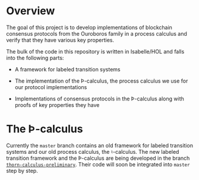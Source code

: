 Overview
========

The goal of this project is to develop implementations of blockchain
consensus protocols from the Ouroboros family in a process calculus and
verify that they have various key properties.

The bulk of the code in this repository is written in Isabelle/HOL and
falls into the following parts:

  * A framework for labeled transition systems

  * The implementation of the Þ-calculus, the process calculus we use
    for our protocol implementations

  * Implementations of consensus protocols in the Þ-calculus along with
    proofs of key properties they have


The Þ-calculus
==============

Currently the `master` branch contains an old framework for labeled
transition systems and our old process calculus, the ♮-calculus. The new
labeled transition framework and the Þ-calculus are being developed in
the branch [`thorn-calculus-preliminary`][thorn-calculus-preliminary].
Their code will soon be integrated into `master` step by step.

[master]:
    https://github.com/input-output-hk/ouroboros-high-assurance/tree/master
    "Master branch"
[thorn-calculus-preliminary]:
    https://github.com/input-output-hk/ouroboros-high-assurance/tree/thorn-calculus-preliminary
    "Preliminary branch for the Þ-calculus and the new LTS framework"
